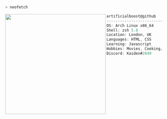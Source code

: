 ```zsh
> neofetch
```

<img align="left" src="https://avatars.githubusercontent.com/u/100364898?v=4" alt="" width="320" /> 

```csharp
artificialboost@github
-------------------------
OS: Arch Linux x86_64
Shell: zsh 5.8
Location: London, UK
Languages: HTML, CSS
Learning: Javascript
Hobbies: Movies, Cooking, Gaming
Discord: Kaiden#2849
```
